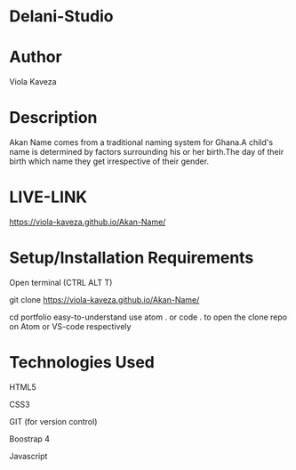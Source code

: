 # Delani-Studio

# Author
Viola Kaveza

# Description
Akan Name comes from a traditional naming system for Ghana.A child's name is determined by factors surrounding his or her birth.The day of their birth which name they get irrespective of their gender.

# LIVE-LINK
https://viola-kaveza.github.io/Akan-Name/

# Setup/Installation Requirements
Open terminal (CTRL ALT T)

git clone https://viola-kaveza.github.io/Akan-Name/

cd portfolio easy-to-understand use atom . or code . to open the clone repo on Atom or VS-code respectively

# Technologies Used
HTML5

CSS3

GIT (for version control)

Boostrap 4

Javascript
